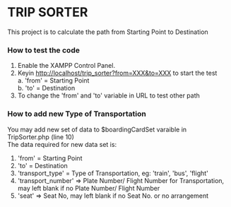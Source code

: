# TRIP SORTER
This project is to calculate the path from Starting Point to Destination

### How to test the code
1. Enable the XAMPP Control Panel.
2. Keyin [http://localhost/trip_sorter?from=XXX&to=XXX](http://localhost/trip_sorter?from=XXX&to=XXX "Trip Sorter") to start the test<br />
   a. 'from' = Starting Point<br />
   b. 'to' = Destination
3. To change the 'from' and 'to' variable in URL to test other path

### How to add new Type of Transportation
You may add new set of data to $boardingCardSet varaible in TripSorter.php (line 10)<br />
The data required for new data set is:
1. 'from' = Starting Point
2. 'to' = Destination
3. 'transport_type' = Type of Transportation, eg: 'train', 'bus', 'flight'
4. 'transport_number' => Plate Number/ Flight Number for Transportation, may left blank if no Plate Number/ Flight Number
5. 'seat' => Seat No, may left blank if no Seat No. or no arrangement
